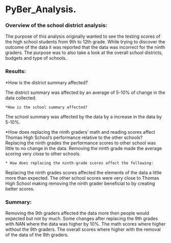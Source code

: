# PyBer_Analysis.

### Overview of the school district analysis: 

The purpose of this analysis originally wanted to see the testing scores of the high school students from 9th to 12th grade. While trying to discover the 
outcome of the data it was reported that the data was incorrect for the ninth graders. The purpose was to also take a look at the overall school districts, 
budgets and type of schools.

### Results: 

   *How is the district summary affected?
   
The district summary was affected by an average of 5-10% of change in the data collected.

    *How is the school summary affected?
    
  The school summary was affected by the data by a increase in the data by 5-10%.
  
   *How does replacing the ninth graders’ math and reading scores affect Thomas High School’s performance relative to the other schools?  
Replacing the ninth grades the performance scores to other school was little to no change in the data. Removing the ninth grade made the average scoring very
close to other schools.

    * How does replacing the ninth-grade scores affect the following:
  Replacing the ninth grades scores affected the elements of the data a little more than expected. The other school scores were very close to Thomas High School making removing the ninth grader beneficial to by creating better scores. 

### Summary: 

Removing the 9th  graders affected the data more then people would expected but not by much. Some changes after replacing the 9th grades with NAN where the
data was higher by 10%. 
The math scores where higher without the 9th graders.
The overall scores where higher with the removal of the data of the 9th graders.
